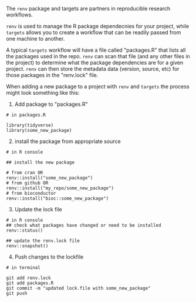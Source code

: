 The `renv` package and targets are partners in reproducible research workflows. 

`renv` is used to manage the R package dependecnies for your project, 
while `targets` allows you to create a workflow that can be readily passed from one machine to another. 

A typical `targets` workflow will have a file called "packages.R" that lists all the packages used in the repo. 
`renv` can scan that file (and any other files in the project) to determine what the package dependencies are for a given project. 
`renv` can then store the metadata data (version, source, etc) for those packages in the "renv.lock" file. 

When adding a new package to a project with `renv` and `targets` the process might look something like this: 


1) Add package to "packages.R"

``` 
# in packages.R

library(tidyverse)
library(some_new_package)

```

2) install the package from appropriate source

```
# in R console

## install the new package 

# from cran OR
renv::install("some_new_package")
# from github OR
renv::install("my_repo/some_new_package")
# from bioconductor
renv::install("bioc::some_new_package")
```

3) Update the lock file
```
# in R console
## check what packages have changed or need to be installed
renv::status()

## update the renv.lock file
renv::snapshot()
```

4) Push changes to the lockfile
```
# in terminal

git add renv.lock
git add packages.R
git commit -m "updated lock.file with some_new_package"
git push
```
